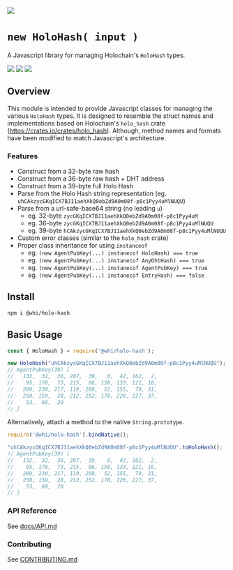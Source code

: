 [![](https://img.shields.io/npm/v/@whi/holo-hash/latest?style=flat-square)](http://npmjs.com/package/@whi/holo-hash)

# `new HoloHash( input )`
A Javascript library for managing Holochain's `HoloHash` types.

[![](https://img.shields.io/github/issues-raw/mjbrisebois/holo-hash-js?style=flat-square)](https://github.com/mjbrisebois/holo-hash-js/issues)
[![](https://img.shields.io/github/issues-closed-raw/mjbrisebois/holo-hash-js?style=flat-square)](https://github.com/mjbrisebois/holo-hash-js/issues?q=is%3Aissue+is%3Aclosed)
[![](https://img.shields.io/github/issues-pr-raw/mjbrisebois/holo-hash-js?style=flat-square)](https://github.com/mjbrisebois/holo-hash-js/pulls)


## Overview
This module is intended to provide Javascript classes for managing the various `HoloHash` types.  It
is designed to resemble the struct names and implementations based on Holochain's `holo_hash` crate
(https://crates.io/crates/holo_hash).  Although, method names and formats have been modified to
match Javascript's architecture.

### Features

- Construct from a 32-byte raw hash
- Construct from a 36-byte raw hash + DHT address
- Construct from a 39-byte full Holo Hash
- Parse from the Holo Hash string representation (eg. `uhCAkzycGKqICX7BJ11aehXkQ0ebZd9A0m08f-p8c1Pyy4uMlNUQU`)
- Parse from a url-safe-base64 string (no leading `u`)
  - eg. 32-byte `zycGKqICX7BJ11aehXkQ0ebZd9A0m08f-p8c1Pyy4uM`
  - eg. 36-byte `zycGKqICX7BJ11aehXkQ0ebZd9A0m08f-p8c1Pyy4uMlNUQU`
  - eg. 39-byte `hCAkzycGKqICX7BJ11aehXkQ0ebZd9A0m08f-p8c1Pyy4uMlNUQU`
- Custom error classes (similar to the `holo_hash` crate)
- Proper class inheritance for using `instanceof`
  - eg. `(new AgentPubKey(...) instanecof HoloHash) === true`
  - eg. `(new AgentPubKey(...) instanecof AnyDhtHash) === true`
  - eg. `(new AgentPubKey(...) instanecof AgentPubKey) === true`
  - eg. `(new AgentPubKey(...) instanecof EntryHash) === false`

## Install

```bash
npm i @whi/holo-hash
```

## Basic Usage

```javascript
const { HoloHash } = require('@whi/holo-hash');

new HoloHash("uhCAkzycGKqICX7BJ11aehXkQ0ebZd9A0m08f-p8c1Pyy4uMlNUQU");
// AgentPubKey(39) [
//   132,  32,  36, 207,  39,   6,  42, 162,  2,
//    95, 176,  73, 215,  86, 158, 133, 121, 16,
//   209, 230, 217, 119, 208,  52, 155,  79, 31,
//   250, 159,  28, 212, 252, 178, 226, 227, 37,
//    53,  68,  20
// ]
```

Alternatively, attach a method to the native `String.prototype`.

```javascript
require('@whi/holo-hash').bindNative();

"uhCAkzycGKqICX7BJ11aehXkQ0ebZd9A0m08f-p8c1Pyy4uMlNUQU".toHoloHash();
// AgentPubKey(39) [
//   132,  32,  36, 207,  39,   6,  42, 162,  2,
//    95, 176,  73, 215,  86, 158, 133, 121, 16,
//   209, 230, 217, 119, 208,  52, 155,  79, 31,
//   250, 159,  28, 212, 252, 178, 226, 227, 37,
//    53,  68,  20
// ]
```

### API Reference

See [docs/API.md](docs/API.md)

### Contributing

See [CONTRIBUTING.md](CONTRIBUTING.md)
